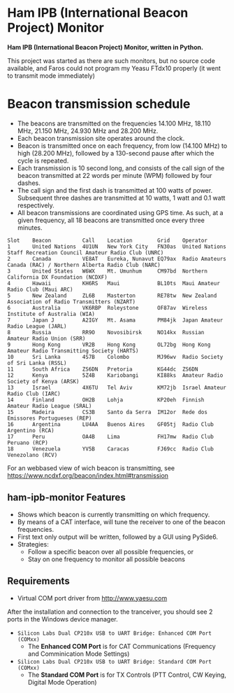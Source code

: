 # Ham IPB (International Beacon Project) Monitor

**Ham IPB (International Beacon Project) Monitor, written in Python.**

This project was started as there are such monitors, but no source code available, and Faros could not program my
Yeasu FTdx10 properly (it went to transmit mode immediately)

[pypi_]: https://pypi.org/project/ham-ibp-monitor/
[status]: https://pypi.org/project/ham-ibp-monitor/
[python version]: https://pypi.org/project/ham-ibp-monitor
[read the docs]: https://ham-ibp-monitor.readthedocs.io/
[tests]: https://github.com/HenkVanAsselt/ham-ibp-monitor/actions?workflow=Tests
[codecov]: https://app.codecov.io/gh/HenkVanAsselt/ham-ibp-monitor
[pre-commit]: https://github.com/pre-commit/pre-commit
[black]: https://github.com/psf/black

# Beacon transmission schedule

- The beacons are transmitted on the frequencies 14.100 MHz, 18.110 MHz, 21.150 MHz, 24.930 MHz and 28.200 MHz. 
- Each beacon transmission site operates around the clock. 
- Beacon is transmitted once on each frequency, from low (14.100 MHz) to high (28.200 MHz), followed by a 130-second pause after which the cycle is repeated.
- Each transmission is 10 second long, and consists of the call sign of the beacon transmitted at 22 words per minute (WPM) followed by four dashes. 
- The call sign and the first dash is transmitted at 100 watts of power. Subsequent three dashes are transmitted at 10 watts, 1 watt and 0.1 watt respectively.
- All beacon transmissions are coordinated using GPS time. As such, at a given frequency, all 18 beacons are transmitted once every three minutes.

```
Slot    Beacon          Call    Location        Grid    Operator 
1       United Nations  4U1UN   New York City   FN30as  United Nations Staff Recreation Council Amateur Radio Club (UNRC)
2       Canada          VE8AT   Eureka, Nunavut EQ79ax  Radio Amateurs Canada (RAC) / Northern Alberta Radio Club (NARC)
3       United States   W6WX    Mt. Umunhum     CM97bd  Northern California DX Foundation (NCDXF)
4       Hawaii          KH6RS   Maui            BL10ts  Maui Amateur Radio Club (Maui ARC)
5       New Zealand     ZL6B    Masterton       RE78tw  New Zealand Association of Radio Transmitters (NZART)
6       Australia       VK6RBP  Roleystone      OF87av  Wireless Institute of Australia (WIA)
7       Japan J         A2IGY   Mt. Asama       PM84jk  Japan Amateur Radio League (JARL)
8       Russia          RR9O    Novosibirsk     NO14kx  Russian Amateur Radio Union (SRR)
9       Hong Kong       VR2B    Hong Kong       OL72bg  Hong Kong Amateur Radio Transmitting Society (HARTS)
10      Sri Lanka       4S7B    Colombo         MJ96wv  Radio Society of Sri Lanka (RSSL)
11      South Africa    ZS6DN   Pretoria        KG44dc  ZS6DN
12      Kenya           5Z4B    Kariobangi      KI88ks  Amateur Radio Society of Kenya (ARSK)
13      Israel          4X6TU   Tel Aviv        KM72jb  Israel Amateur Radio Club (IARC)
14      Finland         OH2B    Lohja           KP20eh  Finnish Amateur Radio League (SRAL)
15      Madeira         CS3B    Santo da Serra  IM12or  Rede dos Emissores Portugueses (REP)
16      Argentina       LU4AA   Buenos Aires    GF05tj  Radio Club Argentino (RCA)
17      Peru            OA4B    Lima            FH17mw  Radio Club Peruano (RCP)
18      Venezuela       YV5B    Caracas         FJ69cc  Radio Club Venezolano (RCV)
```

For an webbased view of wich beacon is transmitting, see https://www.ncdxf.org/beacon/index.html#transmission

## ham-ipb-monitor Features

- Shows which beacon is currently transmitting on which frequency.
- By means of a CAT interface, will tune the receiver to one of the beacon frequencies.
- First text only output will be written, followed by a GUI using PySide6.
- Strategies: 
  - Follow a specific beacon over all possible frequencies, or 
  - Stay on one frequency to monitor all possible beacons

## Requirements

- Virtual COM port driver from http://www.yaesu.com

After the installation and connection to the tranceiver, you should see 2 ports in the Windows device manager.

- `Silicon Labs Dual CP210x USB to UART Bridge: Enhanced COM Port (COMxx)`
  - The **Enhanced COM Port** is for CAT Communications (Frequency and Comminication Mode Settings)
- `Silicon Labs Dual CP210x USB to UART Bridge: Standard COM Port (COMxx)`
  - The **Standard COM Port** is for TX Controls (PTT Control, CW Keying, Digital Mode Operation)



